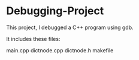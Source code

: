 # Debugging-Project
This project, I debugged a C++ program using gdb.

It includes these files:

main.cpp
dictnode.cpp
dictnode.h
makefile

